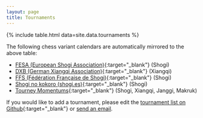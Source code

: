 ```yaml
---
layout: page
title: Tournaments
---
```


{% include table.html data=site.data.tournaments %}

The following chess variant calendars are automatically mirrored to the above table:
* [FESA (European Shogi Association)](https://fesashogi.eu/calendar/){:target="_blank"} (Shogi)
* [DXB (German Xiangqi Association)](http://chinaschach.de/blog/?post_type=tribe_events){:target="_blank"} (Xiangqi)
* [FFS (Fédération Française de Shogi)](https://shogi.fr/events/liste/){:target="_blank"} (Shogi)
* [Shogi no kokoro (shogi.es)](https://shogi.es/calendario/lista/){:target="_blank"} (Shogi)
* [Tourney Momentums](https://tourney-momentums.eu/tournaments/){:target="_blank"} (Shogi, Xiangqi, Janggi, Makruk)

If you would like to add a tournament, please edit the [tournament list on Github](https://github.com/chess-variants/chess-variants.github.io/blob/main/_data/tournaments.tsv){:target="_blank"} or [send an email](mailto:chessvariantinfo@gmail.com).
